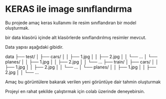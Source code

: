 # KERAS ile image sınıflandırma

Bu projede amaç keras kullanımı ile resim sınıflandıran bir model oluşturmak.

bir data klasörü içinde alt klasörlerde sınıflandırılmış resimler mevcut.

Data yapısı aşağıdaki gibidir.

data
├── test/
│ ├── cars/
│ │ ├── 1.jpg
│ │ ├── 2.jpg
│ │ └── ...
│ └── planes/
│ │ ├── 1.jpg
│ │ ├── 2.jpg
│ │ └── ...
├── train/
│ ├── cars/
│ │ ├── 1.jpg
│ │ ├── 2.jpg
│ │ └── ...
│ └── planes/
│ │ ├── 1.jpg
│ │ ├── 2.jpg
│ │ └── ...

Amaç bu görüntülere bakarak verilen yeni görüntüye dair tahmin oluşturmak

Projeyi en rahat şekilde çalıştırmak için colab üzerinde deneyebirsin.
